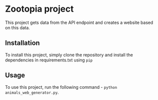 # Zootopia project

This project gets data from the API endpoint and creates a website based on this data.

## Installation

To install this project, simply clone the repository and install the dependencies in requirements.txt using `pip`

## Usage

To use this project, run the following command - `python animals_web_generator.py`.

